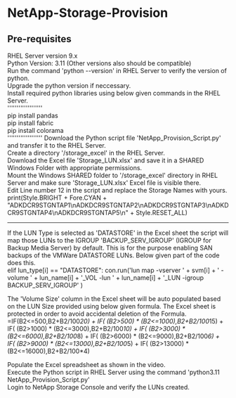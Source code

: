 # NetApp-Storage-Provision

Pre-requisites<br>
--------------------------------------------------------------------------------------------------------------------------
RHEL Server version 9.x<br>
Python Version: 3.11 (Other versions also should be compatible)<br>
Run the command 'python --version' in RHEL Server to verify the version of python.<br>
Upgrade the python version if neccessary.<br>
Install required python libraries using below given commands in the RHEL Server.<br>
'''''''''''''''''''<br>
pip install pandas<br>
pip install fabric<br>
pip install colorama<br>
'''''''''''''''''''
Download the Python script file 'NetApp_Provision_Script.py' and transfer it to the RHEL Server.<br>
Create a directory '/storage_excel' in the RHEL Server.<br>
Download the Excel file 'Storage_LUN.xlsx' and save it in a SHARED Windows Folder with appropriate permissions.<br>
Mount the Windows SHARED folder to '/storage_excel' directory in RHEL Server and make sure 'Storage_LUN.xlsx' Excel file is visible there.<br>
Edit Line number 12 in the script and replace the Storage Names with yours.<br>
print(Style.BRIGHT + Fore.CYAN + "ADKDCR9STGNTAP1\nADKDCR9STGNTAP2\nADKDCR9STGNTAP3\nADKDCR9STGNTAP4\nADKDCR9STGNTAP5\n" + Style.RESET_ALL)<br>

--------------------------------------------------------------------------------------------------------------------------

If the LUN Type is selected as 'DATASTORE' in the Excel sheet the script will map those LUNs to the IGROUP 'BACKUP_SERV_IGROUP' (IGROUP for Backup Media Server) by default. This is for the purpose enabling SAN backups of the VMWare DATASTORE LUNs. Below given part of the code does this.<br>
elif lun_type[i] == "DATASTORE":
    con.run('lun map -vserver ' + svm[i] + ' -volume ' + lun_name[i] + '_VOL -lun ' + lun_name[i] + '_LUN -igroup BACKUP_SERV_IGROUP' )<br>

The 'Volume Size' column in the Excel sheet will be auto populated based on the LUN Size provided using below given formula. The Excel sheet is protected in order to avoid accidental deletion of the Formula.<br>
=IF(B2<=500,B2+B2/100*20) + IF( (B2>500) * (B2<=1000),B2+B2/100*15) + IF( (B2>1000) * (B2<=3000),B2+B2/100*10) + IF( (B2>3000) * (B2<=6000),B2+B2/100*8) + IF( (B2>6000) * (B2<=9000),B2+B2/100*6) + IF( (B2>9000) * (B2<=13000),B2+B2/100*5) + IF( (B2>13000) * (B2<=16000),B2+B2/100*4)<br>

Populate the Excel spreadsheet as shown in the video.<br>
Execute the Python script in RHEL Server using the command 'python3.11 NetApp_Provision_Script.py'<br>
Login to NetApp Storage Console and verify the LUNs created.<br>
